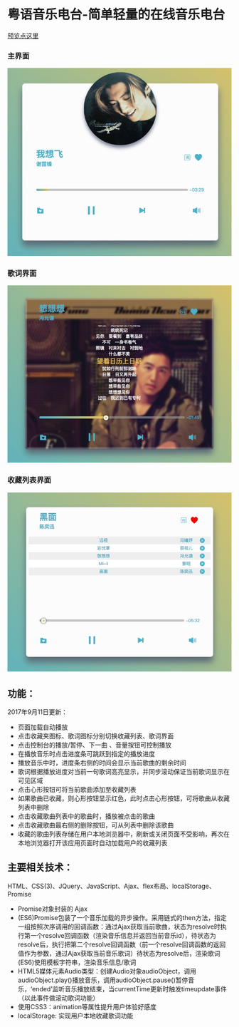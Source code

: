 # 粤语音乐电台-简单轻量的在线音乐电台

[预览点这里](https://yangzhiyang.github.io/My-music/)
### 主界面
![](image/091101.png)
### 歌词界面
![](image/091102.png)
### 收藏列表界面
![](image/091103.png)

## 功能：
2017年9月11日更新：
- 页面加载自动播放
- 点击收藏夹图标、歌词图标分别切换收藏列表、歌词界面
- 点击控制台的播放/暂停、下一曲 、音量按钮可控制播放
- 在播放音乐时点击进度条可跳跃到指定的播放进度
- 播放音乐中时，进度条右侧的时间会显示当前歌曲的剩余时间
- 歌词根据播放进度对当前一句歌词高亮显示，并同步滚动保证当前歌词显示在可见区域
- 点击心形按钮可将当前歌曲添加至收藏列表
- 如果歌曲已收藏，则心形按钮显示红色，此时点击心形按钮，可将歌曲从收藏列表中删除
- 点击收藏歌曲列表中的歌曲时，播放被点击的歌曲
- 点击收藏歌曲最右侧的删除按钮，可从列表中删除该歌曲
- 收藏的歌曲列表存储在用户本地浏览器中，刷新或关闭页面不受影响，再次在本地浏览器打开该应用页面时自动加载用户的收藏列表

## 主要相关技术：
HTML、CSS(3)、JQuery、JavaScript、Ajax、flex布局、localStorage、Promise
- Promise对象封装的 Ajax 
- (ES6)Promise包装了一个音乐加载的异步操作。采用链式的then方法，指定一组按照次序调用的回调函数：通过Ajax获取当前歌曲，状态为resolve时执行第一个resolve回调函数（渲染音乐信息并返回当前音乐id），待状态为resolve后，执行把第二个resolve回调函数（前一个resolve回调函数的返回值作为参数，通过Ajax获取当前音乐歌词）待状态为resolve后，渲染歌词
(ES6)使用模板字符串，渲染音乐信息/歌词
- HTML5媒体元素Audio类型：创建Audio对象audioObject，调用audioObject.play()播放音乐，调用audioObject.pause()暂停音乐，‘ended’监听音乐播放结束，当currentTime更新时触发timeupdate事件（以此事件做滚动歌词功能）
- 使用CSS3：animation等属性提升用户体验好感度
- localStorage: 实现用户本地收藏歌词功能